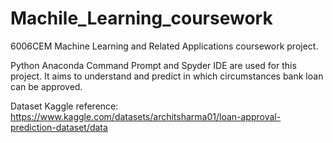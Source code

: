 # Machile_Learning_coursework
6006CEM Machine Learning and Related Applications coursework project.

Python Anaconda Command Prompt and Spyder IDE are used for this project. It aims to understand and predict in which circumstances bank loan can be approved.

Dataset Kaggle reference: https://www.kaggle.com/datasets/architsharma01/loan-approval-prediction-dataset/data 
